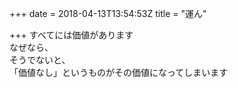+++
date = 2018-04-13T13:54:53Z
title = "運ん"

+++
すべてには価値があります  
なぜなら、  
そうでないと、    
「価値なし」というものがその価値になってしまいます